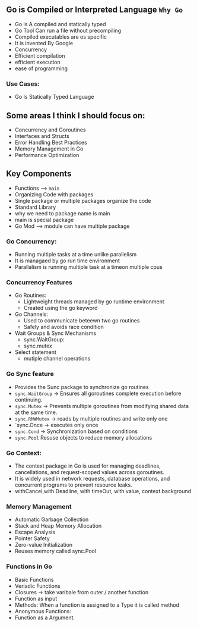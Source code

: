 ## Go is Compiled or Interpreted  Language `Why Go`
- Go is A compiled and statically typed
- Go Tool Can run a file without precompiling
- Compiled executables are os specific
- It is invented By Google
- Concurrency
- Efficient compilation
- efficient execution
- ease of programming

### Use Cases:
- Go Is Statically Typed Language

## Some areas I think I should focus on:

- Concurrency and Goroutines
- Interfaces and Structs
- Error Handling Best Practices
- Memory Management in Go
- Performance Optimization

## Key Components
- Functions --> `main`
- Organizing Code with packages
- Single package or multiple packages organize the code
- Standard Library
- why we need to package name is main
- main is special package 
- Go Mod --> module can have multiple package

### Go Concurrency:
- Running multiple tasks at a time unlike parallelism 
- It is managaed by go run time environment
- Parallalism is running multiple task at a timeon multiple cpus

### Concurrency Features
- Go Routines: 
  - Lightweight threads managed by go runtime environment
  - Created using the go keyword
- Go Channels:
  - Used to communicate beteewn two go routines
  - Safely and avoids race condition
- Wait Groups & Sync Mechanisms
  - sync.WaitGroup:
  - sync.mutex
- Select statement
  - mutiple channel operations

### Go Sync feature
- Provides the Sunc package to synchronize go routines
- `sync.WaitGroup` → Ensures all goroutines complete execution before continuing.
- `sync.Mutex` → Prevents multiple goroutines from modifying shared data at the same time.
- `sync.RMWMutex` -> reads by multiple routines and write only one
- `sync.Once -> executes only once
- `sync.Cond` -> Synchronization based on conditions
- `sync.Pool` Resuse objects to reduce memory allocations

### Go Context:
- The context package in Go is used for managing deadlines, cancellations, and request-scoped values across goroutines. 
- It is widely used in network requests, database operations, and concurrent programs to prevent resource leaks.
- withCancel,with Deadline, with timeOut, with value, context.background

### Memory Management
- Automatic Garbage Collection
- Stack and Heap Memory Allocation
- Escape Analysis
- Pointer Safety
- Zero-value Initialization
- Reuses memory called sync.Pool

### Functions in Go 
- Basic Functions
- Veriadic Functions
- Closures -> take varibale from outer / another function
- Function as input
- Methods: When a function is assigned to a Type it is called method 
- Anonymous Functions: 
- Function as a Argument.
